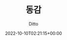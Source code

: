 ---
title: "동감"
subtitle: "Ditto"
description: "OST"
icon: "library_music"
weight: 6700000000
date: 2022-10-10T02:21:15+00:00
lastmod: 2022-10-10T02:21:15+00:00
draft: false
images: []
---